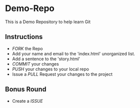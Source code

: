 Demo-Repo
===================

This is a Demo Repository to help learn Git

## Instructions
* *FORK* the Repo
* Add your name and email to the 'index.html' unorganized list. 
* Add a sentence to the 'story.html'
* *COMMIT* your changes
* *PUSH* your changes to your local repo
* Issue a *PULL* Request your changes to the project 

## Bonus Round
* Create a *ISSUE*


